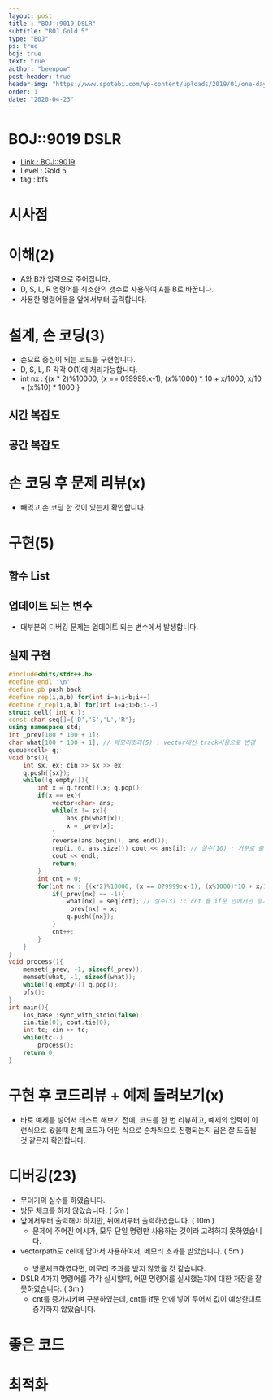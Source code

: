 ```yaml
---
layout: post
title : "BOJ::9019 DSLR"
subtitle: "BOJ Gold 5"
type: "BOJ"
ps: true
boj: true
text: true
author: "beenpow"
post-header: true
header-img: "https://www.spotebi.com/wp-content/uploads/2019/01/one-day-day-one-workout-motivation-spotebi.jpg"
order: 1
date: "2020-04-23"
---
```

# BOJ::9019 DSLR
- [Link : BOJ::9019](https://www.acmicpc.net/problem/9019)
- Level : Gold 5
- tag : bfs

# 시사점

# 이해(2)
- A와 B가 입력으로 주어집니다.
- D, S, L, R 명령어를 최소한의 갯수로 사용하여 A를 B로 바꿉니다.
- 사용한 명령어들을 앞에서부터 출력합니다.

# 설계, 손 코딩(3)
- 손으로 중심이 되는 코드를 구현합니다.
- D, S, L, R 각각 O(1)에 처리가능합니다.
- int nx : {(x * 2)%10000, (x == 0?9999:x-1), (x%1000) * 10 + x/1000, x/10 + (x%10) * 1000   }


## 시간 복잡도

## 공간 복잡도

# 손 코딩 후 문제 리뷰(x)
- 빼먹고 손 코딩 한 것이 있는지 확인합니다.

# 구현(5)

## 함수 List 

## 업데이트 되는 변수
- 대부분의 디버깅 문제는 업데이트 되는 변수에서 발생합니다.

## 실제 구현 

```cpp
#include<bits/stdc++.h>
#define endl '\n'
#define pb push_back
#define rep(i,a,b) for(int i=a;i<b;i++)
#define r_rep(i,a,b) for(int i=a;i>b;i--)
struct cell{ int x;};
const char seq[]={'D','S','L','R'};
using namespace std;
int _prev[100 * 100 + 1];
char what[100 * 100 + 1]; // 메모리초과(5) : vector대신 track사용으로 변경
queue<cell> q;
void bfs(){
    int sx, ex; cin >> sx >> ex;
    q.push({sx});
    while(!q.empty()){
        int x = q.front().x; q.pop();
        if(x == ex){
            vector<char> ans;
            while(x != sx){
                ans.pb(what[x]);
                x = _prev[x];
            }
            reverse(ans.begin(), ans.end());
            rep(i, 0, ans.size()) cout << ans[i]; // 실수(10) : 거꾸로 출력해야함
            cout << endl;
            return;
        }
        int cnt = 0;
        for(int nx : {(x*2)%10000, (x == 0?9999:x-1), (x%1000)*10 + x/1000, x/10 + (x%10) * 1000   }){
            if(_prev[nx] == -1){
                what[nx] = seq[cnt]; // 실수(3) :: cnt 를 if문 안에서만 증가시킴
                _prev[nx] = x;
                q.push({nx});
            }
            cnt++;
        }
    }
}
void process(){
    memset(_prev, -1, sizeof(_prev));
    memset(what, -1, sizeof(what));
    while(!q.empty()) q.pop();
    bfs();
}
int main(){
    ios_base::sync_with_stdio(false);
    cin.tie(0); cout.tie(0);
    int tc; cin >> tc;
    while(tc--)
        process();
    return 0;
}
```

# 구현 후 코드리뷰 + 예제 돌려보기(x)
- 바로 예제를 넣어서 테스트 해보기 전에, 코드를 한 번 리뷰하고, 예제의 입력이 이런식으로 왔을때
  전체 코드가 어떤 식으로 순차적으로 진행되는지 답은 잘 도출될 것 같은지 확인합니다.

# 디버깅(23)
- 무더기의 실수를 하였습니다.
- 방문 체크를 하지 않았습니다. ( 5m )
- 앞에서부터 출력해야 하지만, 뒤에서부터 출력하였습니다. ( 10m )
  - 문제에 주어진 예시가, 모두 단일 명령만 사용하는 것이라 고려하지 못하였습니다.
- vector<char>path도 cell에 담아서 사용하여서, 메모리 초과를 받았습니다. ( 5m )
  - 방문체크하였다면, 메모리 초과를 받지 않았을 것 같습니다.
- DSLR 4가지 명령어를 각각 실시할때, 어떤 명령어를 실시했는지에 대한 저장을 잘못하였습니다. ( 3m )
  - cnt를 증가시키며 구분하였는데, cnt를 if문 안에 넣어 두어서 값이 예상한대로 증가하지 않았습니다.

# 좋은 코드

# 최적화
